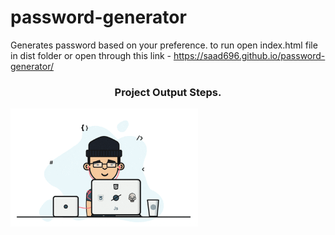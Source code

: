 # password-generator
Generates password based on your preference.
to run open index.html file in dist folder 
or open through this link - https://saad696.github.io/password-generator/

<h3 align="center">Project Output Steps.</h3>
<img align='center' src = https://github.com/saad696/saad696/blob/main/man.gif width = 300>

